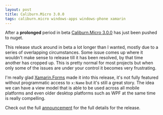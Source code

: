 ```yaml
---
layout: post
title: Caliburn.Micro 3.0.0
tags: caliburn.micro windows-apps windows-phone xamarin
---
```


After a **prolonged** period in beta [Caliburn.Micro 3.0.0][announcement] has just been pushed to nuget.

This release stuck around in beta a lot longer than I wanted, mostly due to a series of overlapping circumstances. Some issue comes up where it wouldn't make sense to release till it has been resolved, by that time another has cropped up. This is pretty normal for most projects but when only some of the issues are under your control it becomes very frustrating.

I'm really glad [Xamarin.Forms][xf] made it into this release, it's not fully featured without programmatic access to `x:Name` but it's still a great story. The idea we can have a view model that is able to be used across all mobile platforms and even older desktop platforms such as WPF at the same time is really compelling.

Check out the full [announcement][announcement] for the full details for the release.

[announcement]: http://caliburnmicro.com/announcements/3.0.0
[xf]: https://xamarin.com/forms